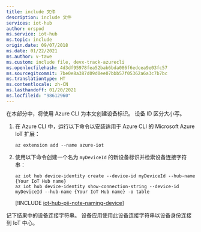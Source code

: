 ```yaml
---
title: include 文件
description: include 文件
services: iot-hub
author: orspod
ms.service: iot-hub
ms.topic: include
origin.date: 09/07/2018
ms.date: 01/22/2021
ms.author: v-tawe
ms.custom: include file, devx-track-azurecli
ms.openlocfilehash: 4d3df95978fea52bab6bda086f6edcea9e03fc57
ms.sourcegitcommit: 7be0e8a387d09d0ee07bbb57f05362a6a3c7b7bc
ms.translationtype: HT
ms.contentlocale: zh-CN
ms.lasthandoff: 01/20/2021
ms.locfileid: "98612960"
---
```

在本部分中，将使用 Azure CLI 为本文创建设备标识。 设备 ID 区分大小写。

1. 在 Azure CLI 中，运行以下命令以安装适用于 Azure CLI 的 Microsoft Azure IoT 扩展：

    ```azurecli
    az extension add --name azure-iot
    ```

2. 使用以下命令创建一个名为 `myDeviceId` 的新设备标识并检索设备连接字符串：

    ```azurecli
    az iot hub device-identity create --device-id myDeviceId --hub-name {Your IoT Hub name}
    az iot hub device-identity show-connection-string --device-id myDeviceId --hub-name {Your IoT Hub name} -o table
    ```

   [!INCLUDE [iot-hub-pii-note-naming-device](iot-hub-pii-note-naming-device.md)]

记下结果中的设备连接字符串。 设备应用使用此设备连接字符串以设备身份连接到 IoT 中心。

